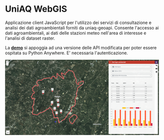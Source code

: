 # UniAQ WebGIS
Applicazione client JavaScript per l'utilizzo dei servizi di consultazione e analisi dei dati agroambientali forniti da uniaq-geoapi. 
Consente l'accesso ai dati agroambientali, ai dati delle stazioni meteo nell'area di interesse e l'analisi di dataset raster.

La <a href="https://alessiodl.github.io/uniaq-webgis/dist/index.html"><strong>demo</strong></a> si appoggia ad una versione delle API modificata per poter essere ospitata su Python Anywhere. E' necessaria l'autenticazione.

<img src="screenshot.png" alt="app image" />

